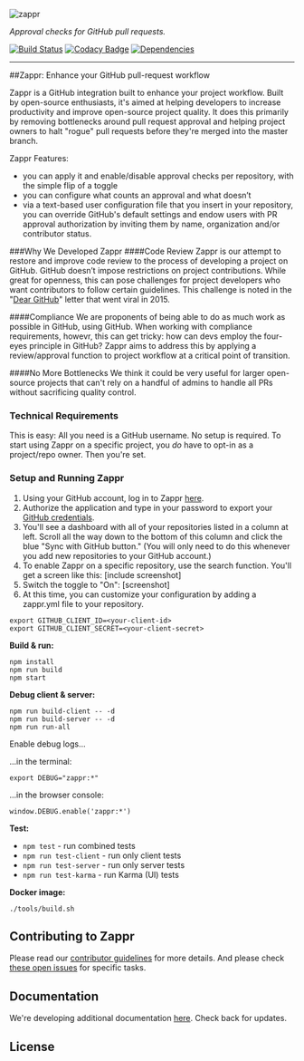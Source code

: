 ![zappr](https://cloud.githubusercontent.com/assets/1183636/12652806/eded78d0-c5ec-11e5-9736-0b2a75dfd8ab.png)

*Approval checks for GitHub pull requests.*

[![Build Status](https://travis-ci.org/zalando/zappr.svg?branch=master)](https://travis-ci.org/zalando/zappr)
[![Codacy Badge](https://api.codacy.com/project/badge/grade/a4ff87e159124b6d9fd991cc184d268e)](https://www.codacy.com/app/max-fellner/zappr)
[![Dependencies](https://david-dm.org/zalando/zappr.svg)](https://david-dm.org/zalando/zappr)

***

##Zappr: Enhance your GitHub pull-request workflow 

Zappr is a GitHub integration built to enhance your project workflow. Built by open-source enthusiasts, it's aimed at helping developers to increase productivity and improve open-source project quality. It does this primarily by removing bottlenecks around pull request approval and helping project owners to halt "rogue" pull requests before they're merged into the master branch.

Zappr Features:
- you can apply it and enable/disable approval checks per repository, with the simple flip of a toggle
- you can configure what counts an approval and what doesn’t
- via a text-based user configuration file that you insert in your repository, you can override GitHub's default settings and endow users with PR approval authorization by inviting them by name, organization and/or contributor status. 

###Why We Developed Zappr
####Code Review 
Zappr is our attempt to restore and improve code review to the process of developing a project on GitHub. GitHub doesn’t impose restrictions on project contributions. While great for openness, this can pose challenges for project developers who want contributors to follow certain guidelines. This challenge is noted in the "[Dear GitHub](https://github.com/dear-github/dear-github)" letter that went viral in 2015.  

####Compliance
We are proponents of being able to do as much work as possible in GitHub, using GitHub. When working with compliance requirements, howevr, this can get tricky: how can devs employ the four-eyes principle in GitHub? Zappr aims to address this by applying a review/approval function to project workflow at a critical point of transition. 

####No More Bottlenecks
We think it could be very useful for larger open-source projects that can't rely on a handful of admins to handle all PRs without sacrificing quality control. 

### Technical Requirements
This is easy: All you need is a GitHub username. No setup is required. To start using Zappr on a specific project, you *do* have to opt-in as a project/repo owner. Then you're set.

### Setup and Running Zappr
1. Using your GitHub account, log in to Zappr [here](https://zappr.opensource.zalan.do/login). 
2. Authorize the application and type in your password to export your [GitHub credentials](https://github.com/settings/applications).
3. You'll see a dashboard with all of your repositories listed in a column at left. Scroll all the way down to the bottom of this column and click the blue "Sync with GitHub button." (You will only need to do this whenever you add new repositories to your GitHub account.) 
4. To enable Zappr on a specific repository, use the search function. You'll get a screen like this: [include screenshot]
5. Switch the toggle to "On": [screenshot]
6. At this time, you can customize your configuration by adding a zappr.yml file to your repository. 


```
export GITHUB_CLIENT_ID=<your-client-id>
export GITHUB_CLIENT_SECRET=<your-client-secret>
```

**Build & run:**

```
npm install
npm run build
npm start
```

**Debug client & server:**

```
npm run build-client -- -d
npm run build-server -- -d
npm run run-all
```

Enable debug logs...

...in the terminal:

```
export DEBUG="zappr:*"
```

...in the browser console:

```
window.DEBUG.enable('zappr:*')
```

**Test:**

* `npm test` - run combined tests
* `npm run test-client` - run only client tests
* `npm run test-server` - run only server tests
* `npm run test-karma` - run Karma (UI) tests

**Docker image:**

```
./tools/build.sh
```

## Contributing to Zappr
Please read our [contributor guidelines](https://github.com/zalando/zappr/blob/master/CONTRIBUTING.md) for more details. And please check [these open issues](https://github.com/zalando/zappr/issues) for specific tasks.  

## Documentation

We're developing additional documentation [here](doc/readme.md). Check back for updates.

## License
